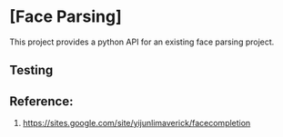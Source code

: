 # [Face Parsing]

This project provides a python API for an existing face parsing project. 

## Testing

## Reference:

1. https://sites.google.com/site/yijunlimaverick/facecompletion

